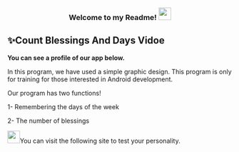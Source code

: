  <h3 align="center">
  
  Welcome to my Readme!
  <img src="https://media.giphy.com/media/hvRJCLFzcasrR4ia7z/giphy.gif" width="28">

</h3>

## ✨Count Blessings  And Days Vidoe

<p><strong>You can see a profile of our app below.</strong></p>


<p>In this program, we have used a simple graphic design. This program is only for training for those interested in Android development.</p> 
<p>Our program has two functions!</p>
<p>1- Remembering the days of the week</p>
<p>2- The number of blessings</p>


<p><img src="https://sitek.ir/wp-content/uploads/2019/10/screencapture-identity-flickr-sign-up-2019-09-23-14_17_41.png" width="28">You can visit the following site to test your personality.</p>
